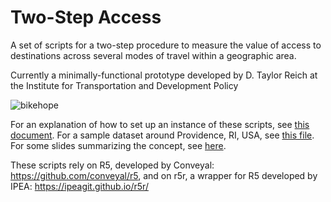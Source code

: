 # Two-Step Access
A set of scripts for a two-step procedure to measure the value of access to destinations across several modes of travel within a geographic area.

Currently a minimally-functional prototype developed by D. Taylor Reich at the Institute for Transportation and Development Policy

![bikehope](https://user-images.githubusercontent.com/57543011/146093135-71144c2a-fe48-46ca-ad92-a35eb5f9b378.png)

For an explanation of how to set up an instance of these scripts, see [this document](https://docs.google.com/document/d/12Qijv7ExoSFOpH8m0zuUx8hN8Ztzhm2FAvQmMFTbV0w/edit#).
For a sample dataset around Providence, RI, USA, see [this file](https://drive.google.com/file/d/1RXcxQPaFSVwgFEpawi9p7dtsBqikULBM/view?usp=sharing). For some slides summarizing the concept, see [here](https://drive.google.com/file/d/1mAfsz0u9GiCfs7gGQasz3aLZP22vRoIW/view?usp=sharing).

These scripts rely on R5, developed by Conveyal: https://github.com/conveyal/r5, and on r5r, a wrapper for R5 developed by IPEA: https://ipeagit.github.io/r5r/

